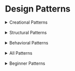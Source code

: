 # Design Patterns


<details>
<summary>Creational Patterns</summary>

![AbstractFactory][AbstractFactory]
![Builder][Builder]
![FactoryMethod][FactoryMethod]
![Prototype][Prototype]
![Singleton][Singleton]

</details>
<br/>



<details>
<summary>Structural Patterns</summary>

![Adapter][Adapter]
![Bridge][Bridge]
![CompositeAll][CompositeAll]
![Composite][Composite]
![CompositeExample][CompositeExample]
![Decorator][Decorator]
![Facade][Facade]
![Flyweight][Flyweight]
![FlyweightExample][FlyweightExample]
![Proxy][Proxy]

</details>
<br/>


<details>
<summary>Behavioral Patterns</summary>

![ChainOfResponsibility][ChainOfResponsibility]
![Command][Command]
![Interpreter][Interpreter]
![Iterator][Iterator]
![MediatorAll][MediatorAll]
![Mediator][Mediator]
![MediatorExample][MediatorExample]
![Memento][Memento]
![Observer][Observer]
![Singleton][Singleton]
![State][State]
![Strategy][Strategy]
![TemplateMethod][TemplateMethod]
![Visitor][Visitor]

</details>
<br/>


<details>
<summary>All Patterns</summary>

![AbstractFactory][AbstractFactory]
![Adapter][Adapter]
![Bridge][Bridge]
![Builder][Builder]
![ChainOfResponsibility][ChainOfResponsibility]
![Command][Command]
![CompositeAll][CompositeAll]
![Composite][Composite]
![CompositeExample][CompositeExample]
![Decorator][Decorator]
![DesignPa][DesignPa]
![Facade][Facade]
![FactoryMethod][FactoryMethod]
![Flyweight][Flyweight]
![FlyweightExample][FlyweightExample]
![Interpreter][Interpreter]
![Iterator][Iterator]
![MediatorAll][MediatorAll]
![Mediator][Mediator]
![MediatorExample][MediatorExample]
![Memento][Memento]
![Observer][Observer]
![Prototype][Prototype]
![Proxy][Proxy]
![Singleton][Singleton]
![State][State]
![Strategy][Strategy]
![TemplateMethod][TemplateMethod]
![Visitor][Visitor]

</details>
<br/>


<details>
<summary>Beginner Patterns</summary>

![AbstractFactory][AbstractFactory]
![Adapter][Adapter]
![CompositeAll][CompositeAll]
![Composite][Composite]
![CompositeExample][CompositeExample]
![Decorator][Decorator]
![FactoryMethod][FactoryMethod]
![Observer][Observer]
![Strategy][Strategy]
![TemplateMethod][TemplateMethod]

</details>
<br/>

<!-- URL Definitions -->
<!-- [AbstractFactory]:AbstractFactory-comp.png (AbstractFactory) -->

[AbstractFactory]:AbstractFactory-comp.png (AbstractFactory)
[Adapter]:Adapter-comp.png (Adapter)
[Bridge]:Bridge-comp.png (Bridge)
[Builder]:Builder-comp.png (Builder)
[ChainOfResponsibility]:ChainOfResponsibility-comp.png (ChainOfResponsibility)
[Command]:Command-comp.png (Command)
[CompositeAll]:CompositeAll-comp.png (CompositeAll)
[Composite]:Composite-comp.png (Composite)
[CompositeExample]:CompositeExample-comp.png (CompositeExample)
[Decorator]:Decorator-comp.png (Decorator)
[Facade]:Facade-comp.png (Facade)
[FactoryMethod]:FactoryMethod-comp.png (FactoryMethod)
[Flyweight]:Flyweight-comp.png (Flyweight)
[FlyweightExample]:FlyweightExample-comp.png (FlyweightExample)
[Interpreter]:Interpreter-comp.png (Interpreter)
[Iterator]:Iterator-comp.png (Iterator)
[MediatorAll]:MediatorAll-comp.png (MediatorAll)
[Mediator]:Mediator-comp.png (Mediator)
[MediatorExample]:MediatorExample-comp.png (MediatorExample)
[Memento]:Memento-comp.png (Memento)
[Observer]:Observer-comp.png (Observer)
[Prototype]:Prototype-comp.png (Prototype)
[Proxy]:Proxy-comp.png (Proxy)
[Singleton]:Singleton-comp.png (Singleton)
[State]:State-comp.png (State)
[Strategy]:Strategy-comp.png (Strategy)
[TemplateMethod]:TemplateMethod-comp.png (TemplateMethod)
[Visitor]:Visitor-comp.png (Visitor)

